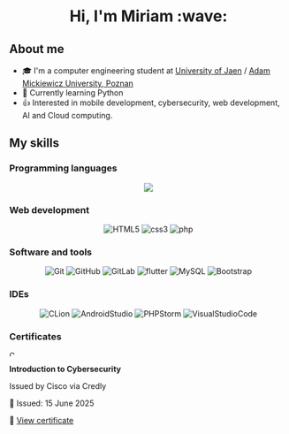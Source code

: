 <div align="center">
  <h1>Hi, I'm Miriam :wave: </h1>
</div>

## About me
- :mortar_board: I'm a computer engineering student at [University of Jaen](https://www.ujaen.es/) / [Adam Mickiewicz University, Poznan](https://amu.edu.pl/en)
- :snake: Currently learning Python 
- :+1: Interested in mobile development, cybersecurity, web development, AI and Cloud computing.

## My skills

### Programming languages
<p align="center">
  <a href="https://skillicons.dev">
    <img src="https://skillicons.dev/icons?i=cpp,c,py,java,dart" />
  </a>
</p>
  
### Web development
<p align="center" >
  <img src="https://img.shields.io/badge/HTML5-E34F26?style=for-the-badge&logo=html5&logoColor=white" alt="HTML5"/> 
   <img src="https://img.shields.io/badge/CSS3-1572B6?style=for-the-badge&logo=css3&logoColor=white" alt="css3" /> 
  <img src="https://img.shields.io/badge/PHP-777BB4?style=for-the-badge&logo=php&logoColor=white" alt="php" /> 
</p>

### Software and tools
<p align="center">
  
  <img src="https://img.shields.io/badge/GIT-E44C30?style=for-the-badge&logo=git&logoColor=white" alt="Git" /> 
  <img src="https://img.shields.io/badge/GitHub-100000?style=for-the-badge&logo=github&logoColor=white" alt="GitHub" /> 
  <img src="https://img.shields.io/badge/GitLab-330F63?style=for-the-badge&logo=gitlab&logoColor=white" alt="GitLab" /> 
<img src="https://img.shields.io/badge/Flutter-02569B?style=for-the-badge&logo=flutter&logoColor=white" alt="flutter" />
  <img src="https://img.shields.io/badge/MySQL-00000F?style=for-the-badge&logo=mysql&logoColor=white" alt="MySQL"/>
   <img src="https://img.shields.io/badge/Bootstrap-563D7C?style=for-the-badge&logo=bootstrap&logoColor=white" alt="Bootstrap" /> 
</p>

### IDEs
<p align="center">
  <img src= "https://img.shields.io/badge/CLion-000000?style=for-the-badge&logo=clion&logoColor=white" alt="CLion" />
  <img src= "https://img.shields.io/badge/Android_Studio-3DDC84?style=for-the-badge&logo=android-studio&logoColor=white" alt="AndroidStudio"/>
  <img src= "http://img.shields.io/badge/-PHPStorm-181717?style=for-the-badge&logo=phpstorm&logoColor=white" alt="PHPStorm" />
  <img src= "https://img.shields.io/badge/Visual_Studio_Code-0078D4?style=for-the-badge&logo=visual%20studio%20code&logoColor=white" alt="VisualStudioCode" />
</p>

### Certificates 

<a href="https://images.credly.com/size/680x680/images/af8c6b4e-fc31-47c4-8dcb-eb7a2065dc5b/I2CS__1_.png" target="_blank">
  <img src="https://images.credly.com/size/680x680/images/af8c6b4e-fc31-47c4-8dcb-eb7a2065dc5b/I2CS__1_.png" alt="Cisco Introduction to Cybersecurity" style="vertical-align: middle; margin-right: 10px;" width="10">
</a>


**Introduction to Cybersecurity** 

Issued by Cisco via Credly 

📅 Issued: 15 June 2025 

🔗 [View certificate](https://www.credly.com/badges/f1077ba9-872c-45a7-8b6c-278983f61a9d/public_url) 



